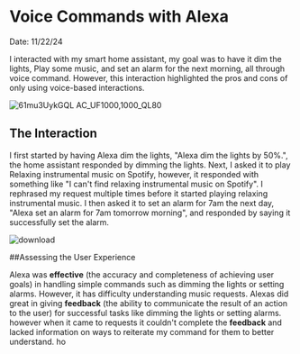 # Voice Commands with Alexa
Date: 11/22/24


I interacted with my smart home assistant, my goal was to have it dim the lights, Play some music, and set an alarm for the next morning, all through voice command. However, this interaction highlighted the pros and cons of only using voice-based interactions.

![61mu3UykGQL _AC_UF1000,1000_QL80_](https://github.com/user-attachments/assets/282bac5d-07d4-4293-a871-c12e77b7def7)

## The Interaction
I first started by having Alexa dim the lights, "Alexa dim the lights by 50%.", the home assistant responded by dimming the lights. Next, I asked it to play Relaxing instrumental music on Spotify, however, it responded with something like "I can't find relaxing instrumental music on Spotify". I rephrased my request multiple times before it started playing relaxing instrumental music. I then asked it to set an alarm for 7am the next day, "Alexa set an alarm for 7am tomorrow morning", and responded by saying it successfully set the alarm. 

![download](https://github.com/user-attachments/assets/c00f24e3-25ce-4d17-9884-1c33acf10a2c)


##Assessing the User Experience

Alexa was **effective** (the accuracy and completeness of achieving user goals) in handling simple commands such as dimming the lights or setting alarms. However, it has difficulty understanding music requests. Alexas did great in giving **feedback** (the ability to communicate the result of an action to the user) for successful tasks like dimming the lights or setting alarms. however when it came to requests it couldn't complete the **feedback** and lacked information on ways to reiterate my command for them to better understand. ho
